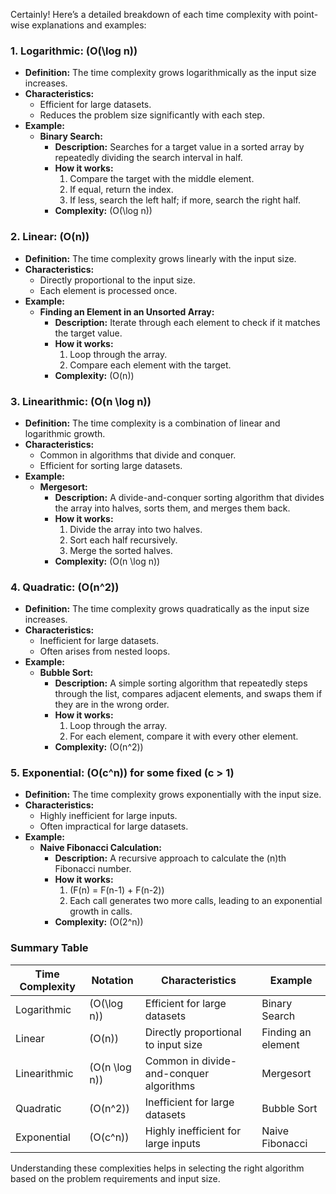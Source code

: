Certainly! Here’s a detailed breakdown of each time complexity with point-wise explanations and examples:

### 1. **Logarithmic: \(O(\log n)\)**
- **Definition:** The time complexity grows logarithmically as the input size increases.
- **Characteristics:**
  - Efficient for large datasets.
  - Reduces the problem size significantly with each step.
- **Example:**
  - **Binary Search:**
    - **Description:** Searches for a target value in a sorted array by repeatedly dividing the search interval in half.
    - **How it works:** 
      1. Compare the target with the middle element.
      2. If equal, return the index.
      3. If less, search the left half; if more, search the right half.
    - **Complexity:** \(O(\log n)\)

### 2. **Linear: \(O(n)\)**
- **Definition:** The time complexity grows linearly with the input size.
- **Characteristics:**
  - Directly proportional to the input size.
  - Each element is processed once.
- **Example:**
  - **Finding an Element in an Unsorted Array:**
    - **Description:** Iterate through each element to check if it matches the target value.
    - **How it works:**
      1. Loop through the array.
      2. Compare each element with the target.
    - **Complexity:** \(O(n)\)

### 3. **Linearithmic: \(O(n \log n)\)**
- **Definition:** The time complexity is a combination of linear and logarithmic growth.
- **Characteristics:**
  - Common in algorithms that divide and conquer.
  - Efficient for sorting large datasets.
- **Example:**
  - **Mergesort:**
    - **Description:** A divide-and-conquer sorting algorithm that divides the array into halves, sorts them, and merges them back.
    - **How it works:**
      1. Divide the array into two halves.
      2. Sort each half recursively.
      3. Merge the sorted halves.
    - **Complexity:** \(O(n \log n)\)

### 4. **Quadratic: \(O(n^2)\)**
- **Definition:** The time complexity grows quadratically as the input size increases.
- **Characteristics:**
  - Inefficient for large datasets.
  - Often arises from nested loops.
- **Example:**
  - **Bubble Sort:**
    - **Description:** A simple sorting algorithm that repeatedly steps through the list, compares adjacent elements, and swaps them if they are in the wrong order.
    - **How it works:**
      1. Loop through the array.
      2. For each element, compare it with every other element.
    - **Complexity:** \(O(n^2)\)

### 5. **Exponential: \(O(c^n)\) for some fixed \(c > 1\)**
- **Definition:** The time complexity grows exponentially with the input size.
- **Characteristics:**
  - Highly inefficient for large inputs.
  - Often impractical for large datasets.
- **Example:**
  - **Naive Fibonacci Calculation:**
    - **Description:** A recursive approach to calculate the \(n\)th Fibonacci number.
    - **How it works:**
      1. \(F(n) = F(n-1) + F(n-2)\)
      2. Each call generates two more calls, leading to an exponential growth in calls.
    - **Complexity:** \(O(2^n)\)

### Summary Table

| Time Complexity   | Notation     | Characteristics                                 | Example                  |
|-------------------|--------------|------------------------------------------------|--------------------------|
| Logarithmic       | \(O(\log n)\)| Efficient for large datasets                    | Binary Search            |
| Linear            | \(O(n)\)     | Directly proportional to input size             | Finding an element       |
| Linearithmic      | \(O(n \log n)\)| Common in divide-and-conquer algorithms       | Mergesort                |
| Quadratic         | \(O(n^2)\)   | Inefficient for large datasets                   | Bubble Sort              |
| Exponential       | \(O(c^n)\)   | Highly inefficient for large inputs             | Naive Fibonacci          |

Understanding these complexities helps in selecting the right algorithm based on the problem requirements and input size.